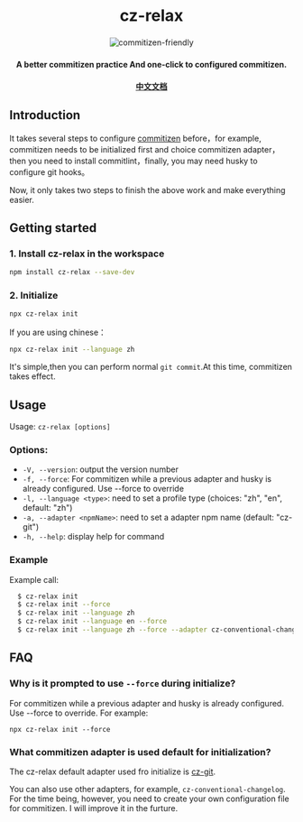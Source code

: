 <h1 align="center">cz-relax</h1>

<p align="center">
  <a target="_blank" href="http://commitizen.github.io/cz-cli/">
      <img style="display:inline-block;margin:0.2em;" alt="commitizen-friendly" src="https://img.shields.io/badge/commitizen-friendly-brightgreen.svg?logo=github">
    </a>
</p>

<h4 align="center">A better commitizen practice And one-click to configured commitizen.<h4>
<h4 align="center"><a target="_blank" href="https://github.com/qiqihaobenben/commitizen-relax/docs/zh.md">中文文档</a><h4>

## Introduction

It takes several steps to configure [commitizen](https://github.com/commitizen/cz-cli) before，for example, commitizen needs to be initialized first and choice commitizen adapter，then you need to install commitlint，finally, you may need husky to configure git hooks。

Now, it only takes two steps to finish the above work and make everything easier.

## Getting started

### 1. Install cz-relax in the workspace

```sh
npm install cz-relax --save-dev
```

### 2. Initialize

```sh
npx cz-relax init
```

If you are using chinese：

```sh
npx cz-relax init --language zh
```

It's simple,then you can perform normal `git commit`.At this time, commitizen takes effect.

## Usage

Usage: `cz-relax [options]`

### Options:

- `-V, --version`: output the version number
- `-f, --force`: For commitizen while a previous adapter and husky is already configured. Use --force to override
- `-l, --language <type>`: need to set a profile type (choices: "zh", "en", default: "zh")
- `-a, --adapter <npmName>`: need to set a adapter npm name (default: "cz-git")
- `-h, --help`: display help for command

### Example

Example call:

```sh
  $ cz-relax init
  $ cz-relax init --force
  $ cz-relax init --language zh
  $ cz-relax init --language en --force
  $ cz-relax init --language zh --force --adapter cz-conventional-changelog
```

## FAQ

### Why is it prompted to use `--force` during initialize?

For commitizen while a previous adapter and husky is already configured. Use --force to override. For example:

```
npx cz-relax init --force
```

### What commitizen adapter is used default for initialization?

The cz-relax default adapter used fro initialize is [cz-git](https://github.com/Zhengqbbb/cz-git).

You can also use other adapters, for example, `cz-conventional-changelog`. For the time being, however, you need to create your own configuration file for commitizen. I will improve it in the furture.
